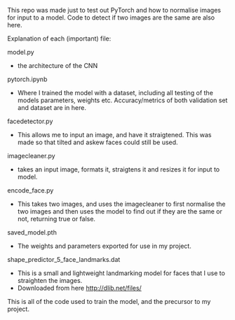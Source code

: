 This repo was made just to test out PyTorch and how to normalise images for input to a model. Code to detect if two images are the same are also here.

Explanation of each (important) file: 


model.py
- the architecture of the CNN

pytorch.ipynb

- Where I trained the model with a dataset, including all testing of the models parameters, weights etc. Accuracy/metrics of both validation set and dataset are in here.


facedetector.py
- This allows me to input an image, and have it straigtened. This was made so that tilted and askew faces could still be used.


imagecleaner.py
- takes an input image, formats it, straigtens it and resizes it for input to model.


encode_face.py
- This takes two images, and uses the imagecleaner to first normalise the two images and then uses the model to find out if they are the same or not, returning true or false.


saved_model.pth
- The weights and parameters exported for use in my project.

shape_predictor_5_face_landmarks.dat
- This is a small and lightweight landmarking model for faces that I use to straighten the images.
- Downloaded from here http://dlib.net/files/

This is all of the code used to train the model, and the precursor to my project.
